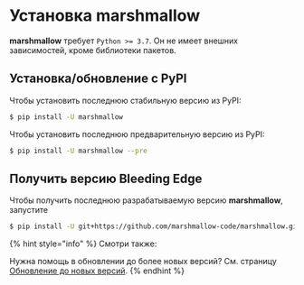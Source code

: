 # Установка marshmallow

**marshmallow** требует `Python >= 3.7`. Он не имеет внешних зависимостей, кроме библиотеки пакетов.

## Установка/обновление с PyPI

Чтобы установить последнюю стабильную версию из PyPI:

```bash
$ pip install -U marshmallow
```

Чтобы установить последнюю предварительную версию из PyPI:

```bash
$ pip install -U marshmallow --pre
```

## Получить версию Bleeding Edge

Чтобы получить последнюю разрабатываемую версию **marshmallow**, запустите

```bash
$ pip install -U git+https://github.com/marshmallow-code/marshmallow.git@dev
```

{% hint style="info" %}
Смотри также:

Нужна помощь в обновлении до более новых версий? См. страницу [Обновление до новых версий](../informaciya-o-proekte/obnovlenie-do-bolee-novykh-versii.md).
{% endhint %}
